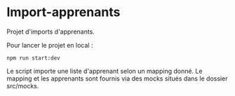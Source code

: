 # Import-apprenants

Projet d'imports d'apprenants.

Pour lancer le projet en local : 

```
npm run start:dev
```

Le script importe une liste d'apprenant selon un mapping donné. Le mapping et les apprenants sont fournis via des mocks situés dans le dossier src/mocks.
